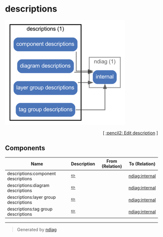 # descriptions

![diagram](node-descriptions.png)



<p align="right">
  [ <a href="../ndiag.descriptions/_node-descriptions.md">:pencil2: Edit description</a> ]
<p>

## Components

| Name | Description | From (Relation) | To (Relation) |
| --- | --- | --- | --- |
| descriptions:component descriptions |  <a href="../ndiag.descriptions/_component-descriptions_component_descriptions.md">:pencil2:</a> |  | [ndiag:internal](node-ndiag.md) |
| descriptions:diagram descriptions |  <a href="../ndiag.descriptions/_component-descriptions_diagram_descriptions.md">:pencil2:</a> |  | [ndiag:internal](node-ndiag.md) |
| descriptions:layer group descriptions |  <a href="../ndiag.descriptions/_component-descriptions_layer_group_descriptions.md">:pencil2:</a> |  | [ndiag:internal](node-ndiag.md) |
| descriptions:tag group descriptions |  <a href="../ndiag.descriptions/_component-descriptions_tag_group_descriptions.md">:pencil2:</a> |  | [ndiag:internal](node-ndiag.md) |


---

> Generated by [ndiag](https://github.com/k1LoW/ndiag)
